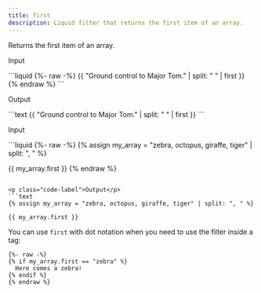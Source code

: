 ```yaml
---
title: first
description: Liquid filter that returns the first item of an array.
---
```


Returns the first item of an array.

<p class="code-label">Input</p>
```liquid
{%- raw -%}
{{ "Ground control to Major Tom." | split: " " | first }}
{% endraw %}
```

<p class="code-label">Output</p>
```text
{{ "Ground control to Major Tom." | split: " " | first }}
```

<p class="code-label">Input</p>
```liquid
{%- raw -%}
{% assign my_array = "zebra, octopus, giraffe, tiger" | split: ", " %}

{{ my_array.first }}
{% endraw %}
```

<p class="code-label">Output</p>
```text
{% assign my_array = "zebra, octopus, giraffe, tiger" | split: ", " %}

{{ my_array.first }}
```

You can use `first` with dot notation when you need to use the filter inside a tag:

```liquid
{%- raw -%}
{% if my_array.first == "zebra" %}
  Here comes a zebra!
{% endif %}
{% endraw %}
```
